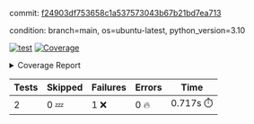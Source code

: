 commit: [f24903df753658c1a537573043b67b21bd7ea713](https://github.com/rcmdnk/python-template/tree/f24903df753658c1a537573043b67b21bd7ea713)

condition: branch=main, os=ubuntu-latest, python_version=3.10

[![test](https://github.com/rcmdnk/python-template/actions/workflows/test.yml/badge.svg)](https://github.com/rcmdnk/python-template/actions/runs/11716534686)
<a href="https://github.com/rcmdnk/python-template/blob/f24903df753658c1a537573043b67b21bd7ea713/README.md"><img alt="Coverage" src="https://img.shields.io/badge/Coverage-100%25-brightgreen.svg" /></a><details><summary>Coverage Report </summary><table><tr><th>File</th><th>Stmts</th><th>Miss</th><th>Cover</th></tr><tbody><tr><td><b>TOTAL</b></td><td><b>4</b></td><td><b>0</b></td><td><b>100%</b></td></tr></tbody></table></details>

| Tests | Skipped | Failures | Errors | Time |
| ----- | ------- | -------- | -------- | ------------------ |
| 2 | 0 :zzz: | 1 :x: | 0 :fire: | 0.717s :stopwatch: |

